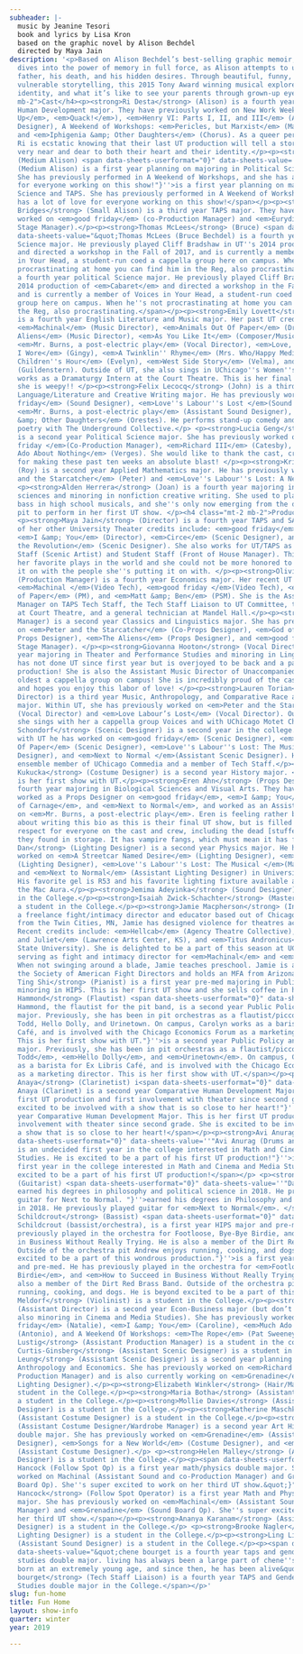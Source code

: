 ```yaml
---
subheader: |-
  music by Jeanine Tesori
  book and lyrics by Lisa Kron
  based on the graphic novel by Alison Bechdel
  directed by Maya Jain
description: '<p>Based on Alison Bechdel’s best-selling graphic memoir, <em>Fun Home</em>
  dives into the power of memory in full force, as Alison attempts to understand her
  father, his death, and his hidden desires. Through beautiful, funny, and wholly
  vulnerable storytelling, this 2015 Tony Award winning musical explores sexuality,
  identity, and what it’s like to see your parents through grown-up eyes.</p><h4 class="mt-2
  mb-2">Cast</h4><p><strong>Ri Desta</strong> (Alison) is a fourth year Comparative
  Human Development major. They have previously worked on New Work Week 2018 (<em>Going
  Up</em>, <em>Quack!</em>), <em>Henry VI: Parts I, II, and III</em> (Assistant Light
  Designer), A Weekend of Workshops: <em>Pericles, but Marxist</em> (Marina and others),
  and <em>Iphigenia &amp; Other Daughters</em> (Chorus). As a queer person themselves,
  Ri is ecstatic knowing that their last UT production will tell a story that is so
  very near and dear to both their heart and their identity.</p><p><strong>Lara Sachdeva</strong>
  (Medium Alison) <span data-sheets-userformat="0}" data-sheets-value=''"Lara Sachdeva
  (Medium Alison) is a first year planning on majoring in Political Science and TAPS.
  She has previously performed in A Weekend of Workshops, and she has a lot of love
  for everyone working on this show!"}''>is a first year planning on majoring in Political
  Science and TAPS. She has previously performed in A Weekend of Workshops, and she
  has a lot of love for everyone working on this show!</span></p><p><strong>Molly
  Bridges</strong> (Small Alison) is a third year TAPS major. They have previously
  worked on <em>good friday</em> (co-Production Manager) and <em>Eurydice</em> (Assistant
  Stage Manager).</p><p><strong>Thomas McLees</strong> (Bruce) <span data-sheets-userformat="0}"
  data-sheets-value="&quot;Thomas McLees (Bruce Bechdel) is a fourth year political
  Science major. He previously played Cliff Bradshaw in UT''s 2014 production of Cabaret
  and directed a workshop in the Fall of 2017, and is currently a member of Voices
  in Your Head, a student-run coed a cappella group here on campus. When he''s not
  procrastinating at home you can find him in the Reg, also procrastinating.&quot;}">is
  a fourth year political Science major. He previously played Cliff Bradshaw in UT''s
  2014 production of <em>Cabaret</em> and directed a workshop in the Fall of 2017,
  and is currently a member of Voices in Your Head, a student-run coed a cappella
  group here on campus. When he''s not procrastinating at home you can find him in
  the Reg, also procrastinating.</span></p><p><strong>Emily Lovett</strong> (Helen)
  is a fourth year English Literature and Music major. Her past UT credits include
  <em>Machinal</em> (Music Director), <em>Animals Out Of Paper</em> (Dramaturg), <em>The
  Aliens</em> (Music Director), <em>As You Like It</em> (Composer/Music Director),
  <em>Mr. Burns, a post-electric play</em> (Vocal Director), <em>Love, Loss, and What
  I Wore</em> (Gingy), <em>A Twinklin'' Rhyme</em> (Mrs. Who/Happy Medium), <em>The
  Children''s Hour</em> (Evelyn), <em>West Side Story</em> (Velma), and <em>Hamlet</em>
  (Guildenstern). Outside of UT, she also sings in UChicago''s Women''s Ensemble and
  works as a Dramaturgy Intern at the Court Theatre. This is her final UT show and
  she is weepy!! </p><p><strong>Felix Lecocq</strong> (John) is a third year English
  Language/Literature and Creative Writing major. He has previously worked on <em>good
  friday</em> (Sound Designer), <em>Love''s Labour''s Lost </em>(Sound Designer),
  <em>Mr. Burns, a post-electric play</em> (Assistant Sound Designer), and <em>Iphigenia
  &amp; Other Daughters</em> (Orestes). He performs stand-up comedy and spoken word
  poetry with The Underground Collective.</p> <p><strong>Lucia Geng</strong> (Christian)
  is a second year Political Science major. She has previously worked on <em>good
  friday </em>(Co-Production Manager), <em>Richard III</em> (Catesby), and <em>Much
  Ado About Nothing</em> (Verges). She would like to thank the cast, crew, and band
  for making these past ten weeks an absolute blast! </p><p><strong>Krishna Kumar</strong>
  (Roy) is a second year Applied Mathematics major. He has previously worked on <em>Peter
  and the Starcatcher</em> (Peter) and <em>Love''s Labour''s Lost: A New Musical </em>(Boyet).</p>
  <p><strong>Alden Herrera</strong> (Joan) is a fourth year majoring in biological
  sciences and minoring in nonfiction creative writing. She used to play upright double
  bass in high school musicals, and she''s only now emerging from the depths of the
  pit to perform in her first UT show. </p><h4 class="mt-2 mb-2">Production Staff</h4>
  <p><strong>Maya Jain</strong> (Director) is a fourth year TAPS and SALC major. Some
  of her other University Theater credits include: <em>good friday</em> (Sophia),
  <em>I &amp; You</em> (Director), <em>Circe</em> (Scenic Designer), and <em>After
  the Revolution</em> (Scenic Designer). She also works for UT/TAPS as part of Tech
  Staff (Scenic Artist) and Student Staff (Front of House Manager). This is one of
  her favorite plays in the world and she could not be more honored to be putting
  it on with the people she''s putting it on with. </p><p><strong>Olivia Malone</strong>
  (Production Manager) is a fourth year Economics major. Her recent UT credits are
  <em>Machinal </em>(Video Tech), <em>good friday </em>(Video Tech), <em>Animals Out
  of Paper</em> (PM), and <em>Matt &amp; Ben</em> (PSM). She is the Assistant Lighting
  Manager on TAPS Tech Staff, the Tech Staff Liaison to UT Committee, the PM Intern
  at Court Theatre, and a general technician at Mandel Hall.</p><p><strong>Sara Everson</strong> (Stage
  Manager) is a second year Classics and Linguistics major. She has previously worked
  on <em>Peter and the Starcatcher</em> (Co-Props Designer), <em>God of Carnage</em> (Assistant
  Props Designer), <em>The Aliens</em> (Props Designer), and <em>good friday</em> (Assistant
  Stage Manager). </p><p><strong>Giovanna Hooton</strong> (Vocal Director) is a third
  year majoring in Theater and Performance Studies and minoring in Linguistics. She
  has not done UT since first year but is overjoyed to be back and a part of this
  production! She is also the Assistant Music Director of Unaccompanied Women, the
  oldest a cappella group on campus! She is incredibly proud of the cast and crew
  and hopes you enjoy this labor of love! </p><p><strong>Lauren Torian</strong> (Music
  Director) is a third year Music, Anthropology, and Comparative Race and Ethnic Studies
  major. Within UT, she has previously worked on <em>Peter and the Starcatcher</em>
  (Vocal Director) and <em>Love Labour’s Lost</em> (Vocal Director). Outside of UT,
  she sings with her a cappella group Voices and with UChicago Motet Choir. </p><p><strong>Ethan
  Schondorf</strong> (Scenic Designer) is a second year in the college. Previously
  with UT he has worked on <em>good friday</em> (Scenic Designer), <em>Animals Out
  Of Paper</em> (Scenic Designer), <em>Love''s Labour''s Lost: The Musical</em> (Scenic
  Designer), and <em>Next to Normal </em>(Assistant Scenic Designer). He is also an
  ensemble member of UChicago Commedia and a member of Tech Staff.</p><p><strong>Katia
  Kukucka</strong> (Costume Designer) is a second year History major. <em>Fun Home</em>
  is her first show with UT.</p><p><strong>Eren Ahn</strong> (Props Designer) is a
  fourth year majoring in Biological Sciences and Visual Arts. They have previously
  worked as a Props Designer on <em>good friday</em>, <em>I &amp; You</em>, <em>God
  of Carnage</em>, and <em>Next to Normal</em>, and worked as an Assistant Props Designer
  on <em>Mr. Burns, a post-electric play</em>. Eren is feeling rather bittersweet
  about writing this bio as this is their final UT show, but is filled with love and
  respect for everyone on the cast and crew, including the dead [stuffed] mouse that
  they found in storage. It has vampire fangs, which must mean it has feelings, right?</p><p><strong>Fred
  Dan</strong> (Lighting Designer) is a second year Physics major. He has previously
  worked on <em>A Streetcar Named Desire</em> (Lighting Designer), <em>The Aliens</em>
  (Lighting Designer), <em>Love''s Labour''s Lost: The Musical </em>(Master Electrician),
  and <em>Next to Normal</em> (Assistant Lighting Designer) in University Theater.
  His favorite gel is R53 and his favorite lighting fixture available at Logan is
  the Mac Aura.</p><p><strong>Jemima Adeyinka</strong> (Sound Designer) is a student
  in the College.</p><p><strong>Isaiah Zwick-Schachter</strong> (Master Electrician) is
  a student in the College.</p><p><strong>Jamie Macpherson</strong> (Intimacy Choreographer) is
  a freelance fight/intimacy director and educator based out of Chicago. Originally
  from the Twin Cities, MN, Jamie has designed violence for theatres across the country.
  Recent credits include: <em>Hellcab</em> (Agency Theatre Collective), <em>Romeo
  and Juliet</em> (Lawrence Arts Center, KS), and <em>Titus Andronicus</em> (Arizona
  State University). She is delighted to be a part of this season at UChicago Arts,
  serving as fight and intimacy director for <em>Machinal</em> and <em>Macbeth</em>.
  When not swinging around a blade, Jamie teaches preschool. Jamie is a member of
  the Society of American Fight Directors and holds an MFA from Arizona State University.</p><p><strong>Ting
  Ting Shi</strong> (Pianist) is a first year pre-med majoring in Public Policy and
  minoring in HIPS. This is her first UT show and she sells coffee in her free time. </p><p><strong>Carolyn
  Hammond</strong> (Flautist) <span data-sheets-userformat="0}" data-sheets-value=''"Carolyn
  Hammond, the flautist for the pit band, is a second year Public Policy and Linguistics
  major. Previously, she has been in pit orchestras as a flautist/piccoloist for Sweeney
  Todd, Hello Dolly, and Urinetown. On campus, Carolyn works as a barista for Ex Libris
  Café, and is involved with the Chicago Economics Forum as a marketing director.
  This is her first show with UT."}''>is a second year Public Policy and Linguistics
  major. Previously, she has been in pit orchestras as a flautist/piccoloist for <em>Sweeney
  Todd</em>, <em>Hello Dolly</em>, and <em>Urinetown</em>. On campus, Carolyn works
  as a barista for Ex Libris Café, and is involved with the Chicago Economics Forum
  as a marketing director. This is her first show with UT.</span></p><p><strong>Faith
  Anaya</strong> (Clarinetist) i<span data-sheets-userformat="0}" data-sheets-value=''"Faith
  Anaya (Clarinet) is a second year Comparative Human Development Major. This is her
  first UT production and first involvement with theater since second grade. She is
  excited to be involved with a show that is so close to her heart!"}''>s a second
  year Comparative Human Development Major. This is her first UT production and first
  involvement with theater since second grade. She is excited to be involved with
  a show that is so close to her heart!</span></p><p><strong>Avi Anurag</strong> (Drummer) <span
  data-sheets-userformat="0}" data-sheets-value=''"Avi Anurag (Drums and Percussion)
  is an undecided first year in the college interested in Math and Cinema and Media
  Studies. He is excited to be a part of his first UT production!"}''>is an undecided
  first year in the college interested in Math and Cinema and Media Studies. He is
  excited to be a part of his first UT production!</span></p> <p><strong>Daniel Schwartz</strong>
  (Guitarist) <span data-sheets-userformat="0}" data-sheets-value=''"Daniel Schwartz
  earned his degrees in philosophy and political science in 2018. He previously played
  guitar for Next to Normal. "}''>earned his degrees in Philosophy and Political Science
  in 2018. He previously played guitar for <em>Next to Normal</em>. </span></p><p><strong>Andrew
  Schildcrout</strong> (Bassist) <span data-sheets-userformat="0}" data-sheets-value=''"Andrew
  Schildcrout (bassist/orchestra), is a first year HIPS major and pre-med. He has
  previously played in the orchestra for Footloose, Bye-Bye Birdie, and How to Succeed
  in Business Without Really Trying. He is also a member of the Dirt Red Brass Band.
  Outside of the orchestra pit Andrew enjoys running, cooking, and dogs. He is beyond
  excited to be a part of this wondrous production."}''>is a first year HIPS major
  and pre-med. He has previously played in the orchestra for <em>Footloose</em>, <em>Bye-Bye
  Birdie</em>, and <em>How to Succeed in Business Without Really Trying</em>. He is
  also a member of the Dirt Red Brass Band. Outside of the orchestra pit Andrew enjoys
  running, cooking, and dogs. He is beyond excited to be a part of this wondrous production.</span></p><p><strong>Cole
  Meldorf</strong> (Violinist) is a student in the College.</p><p><strong>Shreya Shettigar</strong>
  (Assistant Director) is a second year Econ-Business major (but don’t worry, she’s
  also minoring in Cinema and Media Studies). She has previously worked on <em>good
  friday</em> (Natalie), <em>I &amp; You</em> (Caroline), <em>Much Ado About Nothing</em>
  (Antonio), and A Weekend Of Workshops: <em>The Rope</em> (Pat Sweeney).</p> <p><strong>Nicola
  Lustig</strong> (Assistant Production Manager) is a student in the college.</p><p><strong>Zach
  Curtis-Ginsberg</strong> (Assistant Scenic Designer) is a student in the College.</p><p><strong>Melaina
  Leung</strong> (Assistant Scenic Designer) is a second year planning to major in
  Anthropology and Economics. She has previously worked on <em>Richard III</em> (Assistant
  Production Manager) and is also currently working on <em>Grenadine</em> (Assistant
  Lighting Designer).</p><p><strong>Elizabeth Winkler</strong> (Hair/Makeup) is a
  student in the College.</p><p><strong>Maria Botha</strong> (Assistant Costume Designer) is
  a student in the College.</p><p><strong>Mollie Davies</strong> (Assistant Costume
  Designer) is a student in the College.</p><p><strong>Katherine Maschka Hitchcock</strong>
  (Assistant Costume Designer) is a student in the College.</p><p><strong>Nina Lubeck</strong>
  (Assistant Costume Designer/Wardrobe Manager) is a second year Art History and Math
  double major. She has previously worked on <em>Grenadine</em> (Assistant Costume
  Designer), <em>Songs for a New World</em> (Costume Designer), and <em>Eurydice</em>
  (Assistant Costume Designer).</p> <p><strong>Helen Malley</strong> (Assistant Props
  Designer) is a student in the College.</p><p><span data-sheets-userformat="0}" data-sheets-value="&quot;Gigi
  Hancock (Follow Spot Op) is a first year math/physics double major. She has previously
  worked on Machinal (Assistant Sound and co-Production Manager) and Grenadine (Sound
  Board Op). She''s super excited to work on her third UT show.&quot;}"><strong>Gigi
  Hancock</strong> (Follow Spot Operator) is a first year Math and Physics double
  major. She has previously worked on <em>Machinal</em> (Assistant Sound/Co-Production
  Manager) and <em>Grenadine</em> (Sound Board Op). She''s super excited to work on
  her third UT show.</span></p><p><strong>Ananya Karanam</strong> (Assistant Lighting
  Designer) is a student in the College.</p> <p><strong>Brooke Nagler</strong> (Assistant
  Lighting Designer) is a student in the College.</p><p><strong>Ling Lin</strong>
  (Assistant Sound Designer) is a student in the College.</p><p><span data-sheets-userformat="0}"
  data-sheets-value="&quot;chene bourget is a fourth year taps and gender &amp; sexuality
  studies double major. living has always been a large part of chene''s life. he was
  born at an extremely young age, and since then, he has been alive&quot;}"><strong>chene
  bourget</strong> (Tech Staff Liaison) is a fourth year TAPS and Gender &amp; Sexuality
  Studies double major in the College.</span></p>'
slug: fun-home
title: Fun Home
layout: show-info
quarter: winter
year: 2019

---
```

